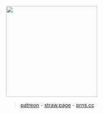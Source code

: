 <img src="https://static.wikia.nocookie.net/leagueoflegends/images/5/58/Aatrox_Render.png/revision/latest?cb=20231105070335" width="250">

> [patreon](https://www.patreon.com/c/pbandjj/) - [straw.page](https://szky.straw.page/) - [prns.cc](https://pronouns.cc/@PBandJ)
